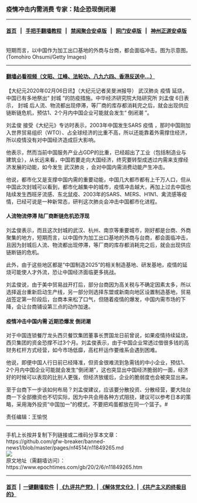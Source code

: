 ### 疫情冲击内需消费 专家：陆企恐现倒闭潮
------------------------

#### [首页](https://github.com/gfw-breaker/banned-news1/blob/master/README.md) &nbsp;&nbsp;|&nbsp;&nbsp; [手把手翻墙教程](https://github.com/gfw-breaker/guides/wiki) &nbsp;&nbsp;|&nbsp;&nbsp; [禁闻聚合安卓版](https://github.com/gfw-breaker/bn-android) &nbsp;&nbsp;|&nbsp;&nbsp; [网门安卓版](https://github.com/oGate2/oGate) &nbsp;&nbsp;|&nbsp;&nbsp; [神州正道安卓版](https://github.com/SzzdOgate/update) 



<div><img alt="" class="aligncenter wp-post-image" src="https://i.epochtimes.com/assets/uploads/2020/02/455d1e1a3bbbcc74155e6324c9e1a162-600x400.jpg"/>
<div class="red16 caption">
 <p>
  短期而言，以中国作为加工出口基地的外商与台商，都会面临冲击。图为示意图。 (Tomohiro Ohsumi/Getty Images)
 </p>
</div>
</div><hr/>

#### [翻墙必看视频（文昭、江峰、法轮功、八九六四、香港反送中...）](https://github.com/gfw-breaker/banned-news1/blob/master/pages/link3.md)

<div><p>
 【大纪元2020年02月06日讯】（大纪元记者吴旻洲报导）
 <ok href="https://www.epochtimes.com/gb/tag/%E6%AD%A6%E6%B1%89%E8%82%BA%E7%82%8E.html">
  武汉肺炎
 </ok>
 <ok href="https://www.epochtimes.com/gb/tag/%E7%96%AB%E6%83%85.html">
  疫情
 </ok>
 延烧，中国已有多地祭出“
 <ok href="https://www.epochtimes.com/gb/tag/%E5%B0%81%E5%9F%8E.html">
  封城
 </ok>
 ”的防疫措施。中华经济研究院大陆研究所
 <ok href="https://www.epochtimes.com/gb/tag/%E5%88%98%E5%AD%9F%E4%BF%8A.html">
  刘孟俊
 </ok>
 6日表示，
 <ok href="https://www.epochtimes.com/gb/tag/%E5%B0%81%E5%9F%8E.html">
  封城
 </ok>
 后人流、物流都出现停滞，等厂商的库存都消耗完之后，就会出现供应链断链危机，预估1、2个月内中国企业可能就会发生“
 <ok href="https://www.epochtimes.com/gb/tag/%E5%80%92%E9%97%AD%E6%BD%AE.html">
  倒闭潮
 </ok>
 ”。
</p>
<p>
 <ok href="https://www.epochtimes.com/gb/tag/%E5%88%98%E5%AD%9F%E4%BF%8A.html">
  刘孟俊
 </ok>
 接受《大纪元》专访时表示，2003年中国发生SARS
 <ok href="https://www.epochtimes.com/gb/tag/%E7%96%AB%E6%83%85.html">
  疫情
 </ok>
 ，那时中国刚加入世界贸易组织（WTO）、占全球经济的比重不高，所以还能靠着外需撑住经济，所以疫情没有对中国经济造成巨大影响。
</p>
<p>
 他表示，然而当前中国服务产业占GDP的比重，已经超出了工业（包括制造业与建筑业），从长远来看，中国若要走向大国经济，终究要转型成透过内需来支撑经济发展的动能，如今发生
 <ok href="https://www.epochtimes.com/gb/tag/%E6%AD%A6%E6%B1%89%E8%82%BA%E7%82%8E.html">
  武汉肺炎
 </ok>
 ，会对中国内需消费动能产生冲击。
</p>
<p>
 他说，都市化又是支撑中国内需的重要动能，中国几大都市都有上千万人口，但从中国此次封城可以看到，都市化越集中的城市，疫情冲击越大，再加上过去中国也陆续发生西班牙流感、东北鼠疫、2003年的SARS、MERS、H1N1、禽流感等疫情，已经可说是一种新常态，研判这次肺炎会冲击中国都市化进程。
</p>
<h4>
 人流物流停滞 陆厂商断链危机恐浮现
</h4>
<p>
 刘孟俊表示，而且这次封城的武汉、杭州、南京等重要城市，刚好都是台商、外商聚集的地方，短期而言，以中国作为加工出口基地的外商与台商，都会面临冲击，且因为封城后人流、物流都出现停滞，等厂商的库存都消耗完之后，就会出现供应链断链的危机。
</p>
<p>
 此外，由于这些地区都是“中国制造2025”的相关制造基地、研发基地，疫情的延烧可能使人才外流，恐让中国经济面临更多挑战。
</p>
<p>
 刘孟俊说，由于美中贸易战开打后，部分台商因为高关税与不确定因素太多，所以选择返台重新启动生产线，另一部分则选择东盟或新南向地区设置制造基地，贸易战签定第一阶段后，台商本来松了口气，但随着疫情的爆发，中国内需市场的下降，会让台商铺设第三点的动作加速。
</p>
<h4>
 疫情冲击中国内需 近期恐爆发
 <ok href="https://www.epochtimes.com/gb/tag/%E5%80%92%E9%97%AD%E6%BD%AE.html">
  倒闭潮
 </ok>
</h4>
<p>
 对于中国连锁餐厅龙头西贝餐饮集团董事长贾国龙日前曾说，如果疫情持续延烧，西贝集团的资金恐撑不过3个月。刘孟俊表示，由于中国企业常透过借很多钱的高财务杠杆方式经营，如今市场低靡，高杠杆运作要维系会遇到困难。
</p>
<p>
 他说，即便中国人行日前已经降准，但资金很难流到急需钱的中小企业，预估1、2个月内中国企业可能就会发生“倒闭潮”，这也突显出中国经济脆弱的一面，经济好的时候可以表现的比别人更强，但经济放缓后，企业的脆弱度也会被突显出来。
</p>
<p>
 至于台商下一步该如何布局？刘孟俊建议，应该要分散投资、分散经营，要大陆台商一下全部撤资也不切实际，因为中共会用各种方式阻挠，建议可以参考日本的策略，采用海外投资“中国加一”的模式，不要把鸡蛋都放在同一个篮子。#
</p>
<p>
 责任编辑：王愉悦
</p>
</div>
<hr/>
手机上长按并复制下列链接或二维码分享本文章：<br/>
https://github.com/gfw-breaker/banned-news1/blob/master/pages/nf4514/n11849265.md <br/>
<a href='https://github.com/gfw-breaker/banned-news1/blob/master/pages/nf4514/n11849265.md'><img src='https://github.com/gfw-breaker/banned-news1/blob/master/pages/nf4514/n11849265.md.png'/></a> <br/>
原文地址（需翻墙访问）：https://www.epochtimes.com/gb/20/2/6/n11849265.htm


------------------------
#### [首页](https://github.com/gfw-breaker/banned-news1/blob/master/README.md) &nbsp;|&nbsp; [一键翻墙软件](https://github.com/gfw-breaker/nogfw/blob/master/README.md) &nbsp;| [《九评共产党》](https://github.com/gfw-breaker/9ping.md/blob/master/README.md#九评之一评共产党是什么) | [《解体党文化》](https://github.com/gfw-breaker/jtdwh.md/blob/master/README.md) | [《共产主义的终极目的》](https://github.com/gfw-breaker/gczydzjmd.md/blob/master/README.md)


<img src='http://gfw-breaker.win/banned-news/pages/nf4514/n11849265.md' width='0px' height='0px'/>